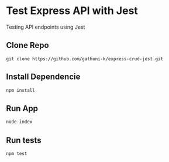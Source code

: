 # Test Express API with Jest
Testing API endpoints using Jest
## Clone Repo
```
git clone https://github.com/gathoni-k/express-crud-jest.git
```
## Install Dependencie
```bash
npm install
```
## Run App
```bash
node index
```
## Run tests
```bash
npm test
```
